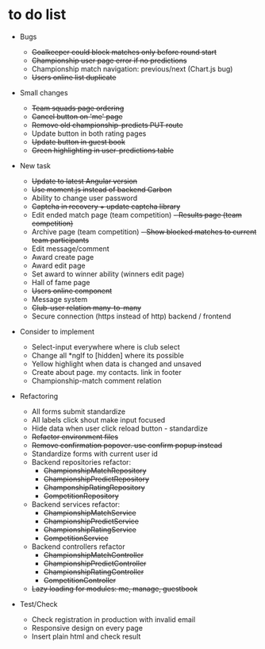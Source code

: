 # to do list
- Bugs
    - ~~Goalkeeper could block matches only before round start~~
    - ~~Championship user page error if no predictions~~
    - Championship match navigation: previous/next (Chart.js bug)
    - ~~Users online list duplicate~~

- Small changes
    - ~~Team squads page ordering~~
    - ~~Cancel button on 'me' page~~
    - ~~Remove old championship-predicts PUT route~~
    - Update button in both rating pages
    - ~~Update button in guest book~~
    - ~~Green highlighting in user-predictions table~~
    
- New task
    - ~~Update to latest Angular version~~
    - ~~Use moment.js instead of backend Carbon~~
    - Ability to change user password
    - ~~Captcha in recovery + update captcha library~~
    - Edit ended match page (team competition)
    ~~- Results page (team competition)~~
    - Archive page (team competition)
    ~~- Show blocked matches to current team participants~~
    - Edit message/comment
    - Award create page
    - Award edit page
    - Set award to winner ability (winners edit page)
    - Hall of fame page
    - ~~Users online component~~
    - Message system
    - ~~Club-user relation many-to-many~~
    - Secure connection (https instead of http) backend / frontend
    
- Consider to implement
    - Select-input everywhere where is club select
    - Change all *ngIf to [hidden] where its possible
    - Yellow highlight when data is changed and unsaved
    - Create about page. my contacts. link in footer
    - Championship-match comment relation
    
- Refactoring
    - All forms submit standardize
    - All labels click shout make input focused
    - Hide data when user click reload button - standardize
    - ~~Refactor environment files~~
    - ~~Remove confirmation popover. use confirm popup instead~~
    - Standardize forms with current user id
    - Backend repositories refactor: 
        - ~~ChampionshipMatchRepository~~
        - ~~ChampionshipPredictRepository~~
        - ~~ChamponshipRatingRepository~~
        - ~~CompetitionRepository~~
    - Backend services refactor: 
        - ~~ChampionshipMatchService~~
        - ~~ChampionshipPredictService~~
        - ~~ChampionshipRatingService~~
        - ~~CompetitionService~~
    - Backend controllers refactor
        - ~~ChampionshipMatchController~~
        - ~~ChampionshipPredictController~~
        - ~~ChampionshipRatingController~~
        - ~~CompetitionController~~
    - ~~Lazy loading for modules: me, manage, guestbook~~
    
- Test/Check
    - Check registration in production with invalid email
    - Responsive design on every page
    - Insert plain html and check result